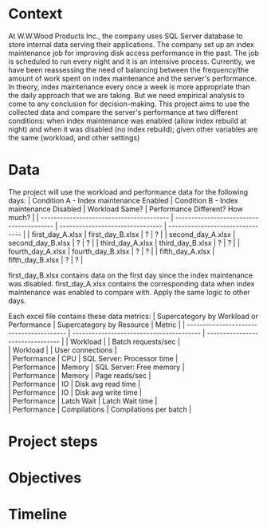 # Context
At W.W.Wood Products Inc., the company uses SQL Server database to store internal data serving their applications. The company set up an index maintenance job for improving disk access performance in the past. The job is scheduled to run every night and it is an intensive process. Currently, we have been reassessing the need of balancing between the frequency/the amount of work spent on index maintenance and the server's performance.
In theory, index maintenance every once a week is more appropriate than the daily approach that we are taking. But we need empirical analysis to come to any conclusion for decision-making.
This project aims to use the collected data and compare the server's performance at two different conditions: when index maintenance was enabled (allow index rebuild at night) and when it was disabled (no index rebuild); given other variables are the same (workload, and other settings)

# Data
The project will use the workload and performance data for the following days:
| Condition A - Index maintenance Enabled  | Condition B - Index maintenance Disabled | Workload Same?                   | Performance Different? How much? |
| ---------------------------------------- | ---------------------------------------- | -------------------------------- | -------------------------------- |
| first_day_A.xlsx                         | first_day_B.xlsx                         |              ?                   |              ?                   |
| second_day_A.xlsx                        | second_day_B.xlsx                        |              ?                   |              ?                   |
| third_day_A.xlsx                         | third_day_B.xlsx                         |              ?                   |              ?                   |
| fourth_day_A.xlsx                        | fourth_day_B.xlsx                        |              ?                   |              ?                   |
| fifth_day_A.xlsx                         | fifth_day_B.xlsx                         |              ?                   |              ?                   |

first_day_B.xlsx contains data on the first day since the index maintenance was disabled. first_day_A.xlsx contains the corresponding data when index maintenance was enabled to compare with. Apply the same logic to other days.

Each excel file contains these data metrics:
| Supercategory by Workload or Performance | Supercategory by Resource                | Metric                           |
| ---------------------------------------- | ---------------------------------------- | -------------------------------- | 
| Workload                                 |                                          | Batch requests/sec               |     
| Workload                                 |                                          | User connections                 |         
| Performance                              | CPU                                      | SQL Server: Processor time       |         
| Performance                              | Memory                                   | SQL Server: Free memory          |          
| Performance                              | Memory                                   | Page reads/sec                   |        
| Performance                              | IO                                       | Disk avg read time               |        
| Performance                              | IO                                       | Disk avg write time              |        
| Performance                              | Latch Wait                               | Latch Wait time                  |        
| Performance                              | Compilations                             | Compilations per batch           |        


# Project steps

# Objectives

# Timeline
